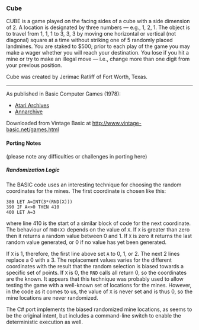 ### Cube

CUBE is a game played on the facing sides of a cube with a side dimension of 2. A location is designated by three numbers — e.g., 1, 2, 1. The object is to travel from 1, 1, 1 to 3, 3, 3 by moving one horizontal or vertical (not diagonal) square at a time without striking one of 5 randomly placed landmines. You are staked to $500; prior to each play of the game you may make a wager whether you will reach your destination. You lose if you hit a mine or try to make an illegal move — i.e., change more than one digit from your previous position.

Cube was created by Jerimac Ratliff of Fort Worth, Texas.

---

As published in Basic Computer Games (1978):
- [Atari Archives](https://www.atariarchives.org/basicgames/showpage.php?page=53)
- [Annarchive](https://annarchive.com/files/Basic_Computer_Games_Microcomputer_Edition.pdf#page=68)

Downloaded from Vintage Basic at
http://www.vintage-basic.net/games.html

#### Porting Notes

(please note any difficulties or challenges in porting here)

##### Randomization Logic

The BASIC code uses an interesting technique for choosing the random coordinates for the mines. The first coordinate is
chosen like this:

```basic
380 LET A=INT(3*(RND(X)))
390 IF A<>0 THEN 410
400 LET A=3
```

where line 410 is the start of a similar block of code for the next coordinate. The behaviour of `RND(X)` depends on the
value of `X`. If `X` is greater than zero then it returns a random value between 0 and 1. If `X` is zero it returns the
last random value generated, or 0 if no value has yet been generated.

If `X` is 1, therefore, the first line above set `A` to 0, 1, or 2. The next 2 lines replace a 0 with a 3. The
replacement values varies for the different coordinates with the result that the random selection is biased towards a
specific set of points. If `X` is 0, the `RND` calls all return 0, so the coordinates are the known. It appears that
this technique was probably used to allow testing the game with a well-known set of locations for the mines. However, in
the code as it comes to us, the value of `X` is never set and is thus 0, so the mine locations are never randomized.

The C# port implements the biased randomized mine locations, as seems to be the original intent, but includes a
command-line switch to enable the deterministic execution as well.

